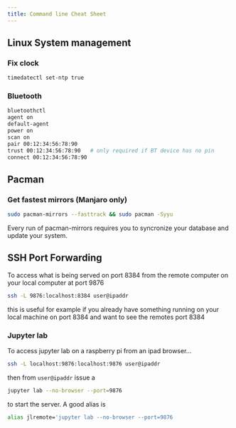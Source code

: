 ```yaml
---
title: Command line Cheat Sheet
---
```


## Linux System management

### Fix clock

```sh
timedatectl set-ntp true
```

### Bluetooth

```sh
bluetoothctl
agent on
default-agent
power on
scan on
pair 00:12:34:56:78:90
trust 00:12:34:56:78:90   # only required if BT device has no pin
connect 00:12:34:56:78:90
```

## Pacman

### Get fastest mirrors (Manjaro only)

```sh
sudo pacman-mirrors --fasttrack && sudo pacman -Syyu
```

<div class="attention tip">
Every run of pacman-mirrors requires you to syncronize your database and update
your system. 
</div>

## SSH Port Forwarding

To access what is being served on port 8384 from the remote computer on your
local computer at port 9876

```sh
ssh -L 9876:localhost:8384 user@ipaddr
```

this is useful for example if you already have something running on your local
machine on port 8384 and want to see the remotes port 8384

### Jupyter lab

To access jupyter lab on a raspberry pi from an ipad browser...

```sh
ssh -L localhost:9876:localhost:9876 user@ipaddr
```

then from `user@ipaddr` issue a 

```sh
jupyter lab --no-browser --port=9876
```

to start the server. A good alias is 

```sh
alias jlremote='jupyter lab --no-browser --port=9876
```

